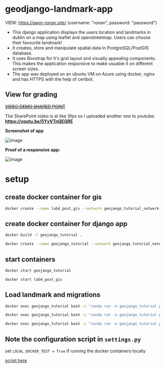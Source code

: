 # geodjango-landmark-app

VIEW: https://awm-ronan.site/ (username: "ronan", password: "password")

- This django application displays the users location and landmarks in dublin on a map using leaflet and openstreetmap. Users can choose their favourite landmark!
- It creates, store and manipulate spatial data in PostgreSQL/PostGIS database.
- It uses Boostrap for it's grid layout and visually appealing components. This makes the application responsive to make usuable it on different screen sizes.
- The app was deployed on an ubuntu VM on Azure using docker, nginx and has HTTPS with the help of certbot.

## View for grading
[~~VIDEO DEMO SHARED POINT~~](https://tudublin-my.sharepoint.com/:v:/g/personal/c20391216_mytudublin_ie/EcZOnU5-60xPvpsHTTyirbYBZI1sV_lJeLe2PeN4hOe3NQ)

The SharePoint video is at like 3fps so I uploaded another one to youtube:
**https://youtu.be/5YyVTnQEQRE**

**Screenshot of app**

![image](https://github.com/ronan-s1/geojango_tutorial/assets/85257187/3540fe56-4e31-4e3a-b926-fcd92c61796a)


**Proof of a responsive app:**

![image](https://github.com/ronan-s1/geojango_tutorial/assets/85257187/2853f71d-97c5-416a-9b2e-6af7029d6020)

# setup

## create docker container for gis
```bash
docker create --name lab4_post_gis --network geojango_tutorial_network --network-alias lab4_post_gis -e POSTGRES_USER=docker -e POSTGRES_PASS=docker -t -p 25432:5432 -v name_of_volume:/var/lib/postgresql kartoza/postgis
```

## create docker container for django app
```bash
docker build -t geojango_tutorial .
```

```bash
docker create --name geojango_tutorial --network geojango_tutorial_network --network-alias geojango_tutorial -t -p 8001:8001 geojango_tutorial
```

## start containers
```bash
docker start geojango_tutorial
```

```bash
docker start lab4_post_gis
```

## Load landmark and migrations
```bash
docker exec geojango_tutorial bash -c "conda run -n geojango_tutorial python manage.py makemigrations"
```
```bash
docker exec geojango_tutorial bash -c "conda run -n geojango_tutorial python manage.py migrate"
```
```bash
docker exec geojango_tutorial bash -c "conda run -n geojango_tutorial python manage.py import_landmarks"
```

## Note the configuration script in `settings.py`

set `LOCAL_DOCKER_TEST = True` if running the docker containers locally

[script here](https://github.com/ronan-s1/geojango_tutorial/blob/main/geojango_tutorial/settings.py#L100C1-L129C1)
